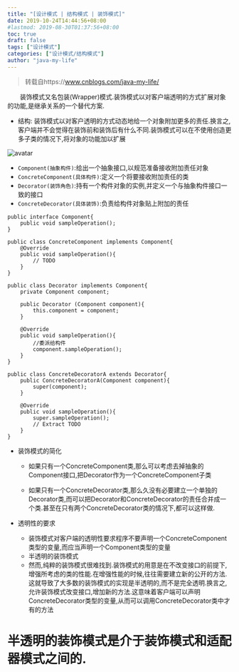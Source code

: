 ```yaml
---
title: "[设计模式 | 结构模式 | 装饰模式]"
date: 2019-10-24T14:44:56+08:00
#lastmod: 2019-08-30T01:37:56+08:00
toc: true
draft: false
tags: ["设计模式"]
categories: ["设计模式/结构模式"]
author: "java-my-life"
---
```


> 转载自https://www.cnblogs.com/java-my-life/

&emsp;&emsp;装饰模式又名包装(Wrapper)模式.装饰模式以对客户端透明的方式扩展对象的功能,是继承关系的一个替代方案.

- 结构: 装饰模式以对客户透明的方式动态地给一个对象附加更多的责任.换言之,客户端并不会觉得在装饰前和装饰后有什么不同.装饰模式可以在不使用创造更多子类的情况下,将对象的功能加以扩展

![avatar](https://cdn.jsdelivr.net/gh/facedamon/MarkDownPhotos@master/Design-Patterns/Structural-Type/wrapper/架构图.png)


- `Component(抽象构件)`:给出一个抽象接口,以规范准备接收附加责任对象
- `ConcreteComponent(具体构件)`:定义一个将要接收附加责任的类
- `Decorator(装饰角色)`:持有一个构件对象的实例,并定义一个与抽象构件接口一致的接口
- `ConcreteDecorator(具体装饰)`:负责给构件对象贴上附加的责任

```
public interface Component{
    public void sampleOperation();
}
```

```
public class ConcreteComponent implements Component{
    @Override
    public void sampleOperation(){
        // TODO
    }
}
```
```
public class Decorator implements Component{
    private Component component;
    
    public Decorator (Component component){
        this.component = component;
    }
    
    @Override
    public void sampleOperation(){
        //委派给构件
        component.sampleOperation();
    }
}
```
```
public class ConcreteDecoratorA extends Decorator{
    public ConcreteDecoratorA(Component component){
        super(component);
    }
    
    @Override
    public void sampleOperation(){
        super.sampleOperation();
        // Extract TODO
    }
}
```

- 装饰模式的简化
    - 如果只有一个ConcreteComponent类,那么可以考虑去掉抽象的Component接口,把Decorator作为一个ConcreteComponent子类

    - 如果只有一个ConcreteDecorator类,那么久没有必要建立一个单独的Decorator类,而可以把Decorator和ConcreteDecorator的责任合并成一个类.甚至在只有两个ConcreteDecorator类的情况下,都可以这样做.

- 透明性的要求
    - 装饰模式对客户端的透明性要求程序不要声明一个ConcreteComponent类型的变量,而应当声明一个Component类型的变量
    - 半透明的装饰模式
    - 然而,纯粹的装饰模式很难找到.装饰模式的用意是在不改变接口的前提下,增强所考虑的类的性能.在增强性能的时候,往往需要建立新的公开的方法.这就导致了大多数的装饰模式的实现是半透明的,而不是完全透明.换言之,允许装饰模式改变接口,增加新的方法.这意味着客户端可以声明ConcreteDecorator类型的变量,从而可以调用ConcreteDecorator类中才有的方法

# 半透明的装饰模式是介于装饰模式和适配器模式之间的.